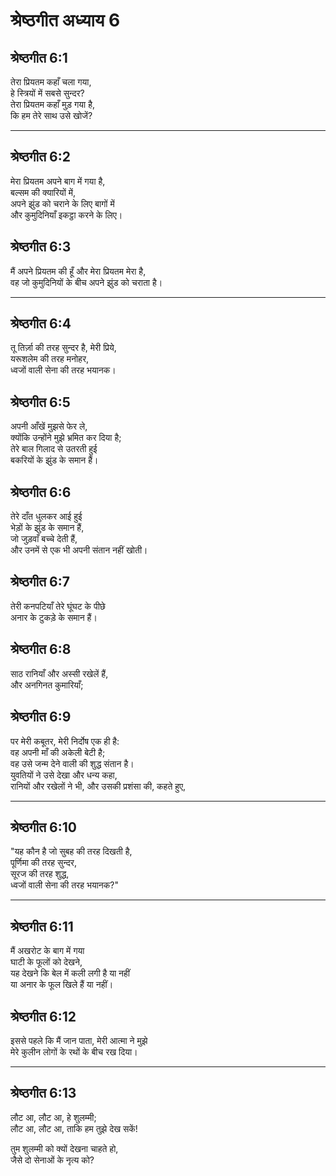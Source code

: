 # श्रेष्ठगीत अध्याय 6

## श्रेष्ठगीत 6:1

तेरा प्रियतम कहाँ चला गया,  
हे स्त्रियों में सबसे सुन्दर?  
तेरा प्रियतम कहाँ मुड़ गया है,  
कि हम तेरे साथ उसे खोजें?

---

## श्रेष्ठगीत 6:2

मेरा प्रियतम अपने बाग में गया है,  
बल्सम की क्यारियों में,  
अपने झुंड को चराने के लिए बागों में  
और कुमुदिनियाँ इकट्ठा करने के लिए।

## श्रेष्ठगीत 6:3

मैं अपने प्रियतम की हूँ और मेरा प्रियतम मेरा है,  
वह जो कुमुदिनियों के बीच अपने झुंड को चराता है।

---

## श्रेष्ठगीत 6:4

तू तिर्ज़ा की तरह सुन्दर है, मेरी प्रिये,  
यरूशलेम की तरह मनोहर,  
ध्वजों वाली सेना की तरह भयानक।

## श्रेष्ठगीत 6:5

अपनी आँखें मुझसे फेर ले,  
क्योंकि उन्होंने मुझे भ्रमित कर दिया है;  
तेरे बाल गिलाद से उतरती हुई  
बकरियों के झुंड के समान हैं।

## श्रेष्ठगीत 6:6

तेरे दाँत धुलकर आई हुई  
भेड़ों के झुंड के समान हैं,  
जो जुड़वाँ बच्चे देती हैं,  
और उनमें से एक भी अपनी संतान नहीं खोती।

## श्रेष्ठगीत 6:7

तेरी कनपटियाँ तेरे घूंघट के पीछे  
अनार के टुकड़े के समान हैं।

## श्रेष्ठगीत 6:8

साठ रानियाँ और अस्सी रखेलें हैं,  
और अनगिनत कुमारियाँ;

## श्रेष्ठगीत 6:9

पर मेरी कबूतर, मेरी निर्दोष एक ही है:  
वह अपनी माँ की अकेली बेटी है;  
वह उसे जन्म देने वाली की शुद्ध संतान है।  
युवतियों ने उसे देखा और धन्य कहा,  
रानियों और रखेलों ने भी, और उसकी प्रशंसा की, कहते हुए,

---

## श्रेष्ठगीत 6:10

"यह कौन है जो सुबह की तरह दिखती है,  
पूर्णिमा की तरह सुन्दर,  
सूरज की तरह शुद्ध,  
ध्वजों वाली सेना की तरह भयानक?"

---

## श्रेष्ठगीत 6:11

मैं अखरोट के बाग में गया  
घाटी के फूलों को देखने,  
यह देखने कि बेल में कली लगी है या नहीं  
या अनार के फूल खिले हैं या नहीं।

## श्रेष्ठगीत 6:12

इससे पहले कि मैं जान पाता, मेरी आत्मा ने मुझे  
मेरे कुलीन लोगों के रथों के बीच रख दिया।

---

## श्रेष्ठगीत 6:13

लौट आ, लौट आ, हे शुलम्मी;  
लौट आ, लौट आ, ताकि हम तुझे देख सकें!

तुम शुलम्मी को क्यों देखना चाहते हो,  
जैसे दो सेनाओं के नृत्य को?
